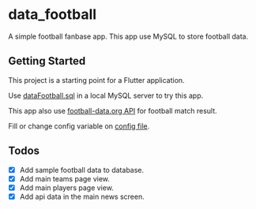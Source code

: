 # data_football

A simple football fanbase app. This app use MySQL to store football data.

## Getting Started

This project is a starting point for a Flutter application.

Use [dataFootball.sql](dataFootball.sql) in a local MySQL server to try this app.

This app also use [football-data.org API](https://docs.football-data.org/general/v4/index.html) for football match result.

Fill or change config variable on [config file](lib/config.dart).

## Todos
- [X] Add sample football data to database.
- [X] Add main teams page view.
- [X] Add main players page view.
- [X] Add api data in the main news screen.
